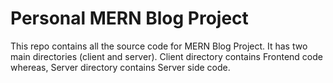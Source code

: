 # Personal MERN Blog Project

This repo contains all the source code for MERN Blog Project. It has two main directories (client and server). Client directory contains Frontend code whereas, Server directory contains Server side code.